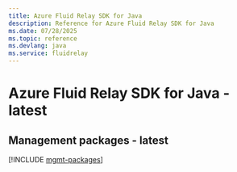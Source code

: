 ```yaml
---
title: Azure Fluid Relay SDK for Java
description: Reference for Azure Fluid Relay SDK for Java
ms.date: 07/28/2025
ms.topic: reference
ms.devlang: java
ms.service: fluidrelay
---
```

# Azure Fluid Relay SDK for Java - latest

## Management packages - latest
[!INCLUDE [mgmt-packages](fluid-relay-mgmt-index.md)]